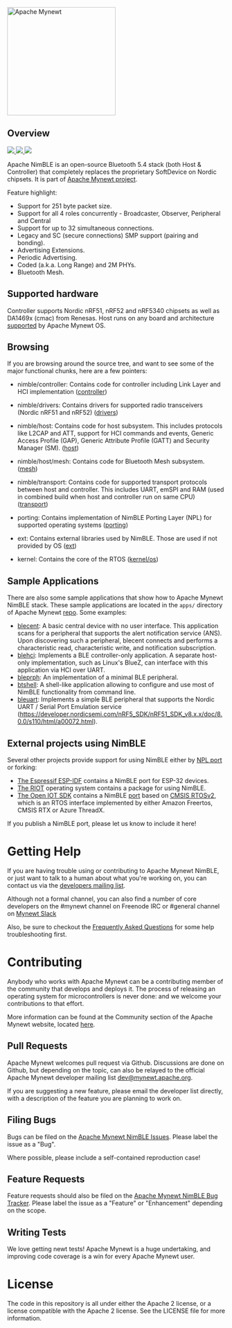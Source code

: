 <!--
#
# Licensed to the Apache Software Foundation (ASF) under one
# or more contributor license agreements.  See the NOTICE file
# distributed with this work for additional information
# regarding copyright ownership.  The ASF licenses this file
# to you under the Apache License, Version 2.0 (the
# "License"); you may not use this file except in compliance
# with the License.  You may obtain a copy of the License at
#
# http://www.apache.org/licenses/LICENSE-2.0
#
# Unless required by applicable law or agreed to in writing,
# software distributed under the License is distributed on an
# "AS IS" BASIS, WITHOUT WARRANTIES OR CONDITIONS OF ANY
#  KIND, either express or implied.  See the License for the
# specific language governing permissions and limitations
# under the License.
#
-->

  
<img src="http://mynewt.apache.org/img/logo.svg" width="250" alt="Apache Mynewt">


## Overview

<a href="https://github.com/apache/mynewt-nimble/actions/workflows/build_targets.yml">
  <img src="https://github.com/apache/mynewt-nimble/actions/workflows/build_targets.yml/badge.svg">
<a/>

<a href="https://github.com/apache/mynewt-nimble/actions/workflows/build_ports.yml">
  <img src="https://github.com/apache/mynewt-nimble/actions/workflows/build_ports.yml/badge.svg">
<a/>

<a href="https://github.com/apache/mynewt-nimble/actions/workflows/newt_test_all.yml/badge.svg">
  <img src="https://github.com/apache/mynewt-nimble/actions/workflows/newt_test_all.yml/badge.svg">
<a/>

<p>

Apache NimBLE is an open-source Bluetooth 5.4 stack (both Host & Controller)
that completely replaces the proprietary SoftDevice on Nordic chipsets. It is
part of [Apache Mynewt project](https://github.com/apache/mynewt-core).

Feature highlight:
  - Support for 251 byte packet size.
  - Support for all 4 roles concurrently - Broadcaster, Observer, Peripheral and Central
  - Support for up to 32 simultaneous connections.
  - Legacy and SC (secure connections) SMP support (pairing and bonding).
  - Advertising Extensions.
  - Periodic Advertising.
  - Coded (a.k.a. Long Range) and 2M PHYs.
  - Bluetooth Mesh.

## Supported hardware

Controller supports Nordic nRF51, nRF52 and nRF5340 chipsets as well as DA1469x (cmac)
from Renesas. Host runs on any board and architecture
[supported](https://github.com/apache/mynewt-core#overview) by Apache Mynewt OS.


## Browsing

If you are browsing around the source tree, and want to see some of the
major functional chunks, here are a few pointers:

- nimble/controller: Contains code for controller including Link Layer and HCI implementation
([controller](https://github.com/apache/mynewt-nimble/tree/master/nimble/controller))

- nimble/drivers: Contains drivers for supported radio transceivers (Nordic nRF51 and nRF52)
([drivers](https://github.com/apache/mynewt-nimble/tree/master/nimble/drivers))

- nimble/host: Contains code for host subsystem. This includes protocols like
L2CAP and ATT, support for HCI commands and events, Generic Access Profile (GAP),
Generic Attribute Profile (GATT) and Security Manager (SM).
([host](https://github.com/apache/mynewt-nimble/tree/master/nimble/host))

- nimble/host/mesh: Contains code for Bluetooth Mesh subsystem.
([mesh](https://github.com/apache/mynewt-nimble/tree/master/nimble/host/mesh))

- nimble/transport: Contains code for supported transport protocols between host
and controller. This includes UART, emSPI and RAM (used in combined build when
host and controller run on same CPU)
([transport](https://github.com/apache/mynewt-nimble/tree/master/nimble/transport))

- porting: Contains implementation of NimBLE Porting Layer (NPL) for supported
operating systems
([porting](https://github.com/apache/mynewt-nimble/tree/master/porting))

- ext: Contains external libraries used by NimBLE. Those are used if not
provided by OS
([ext](https://github.com/apache/mynewt-nimble/tree/master/ext))

- kernel: Contains the core of the RTOS ([kernel/os](https://github.com/apache/mynewt-core/tree/master/kernel/os))

## Sample Applications

There are also some sample applications that show how to Apache Mynewt NimBLE
stack. These sample applications are located in the `apps/` directory of
Apache Mynewt [repo](https://github.com/apache/mynewt-core). Some examples:

* [blecent](https://github.com/apache/mynewt-nimble/tree/master/apps/blecent):
A basic central device with no user interface.  This application scans for
a peripheral that supports the alert notification service (ANS). Upon
discovering such a peripheral, blecent connects and performs a characteristic
read, characteristic write, and notification subscription.
* [blehci](https://github.com/apache/mynewt-nimble/tree/master/apps/blehci):
Implements a BLE controller-only application.  A separate host-only
implementation, such as Linux's BlueZ, can interface with this application via
HCI over UART.
* [bleprph](https://github.com/apache/mynewt-nimble/tree/master/apps/bleprph): An
  implementation of a minimal BLE peripheral.
* [btshell](https://github.com/apache/mynewt-nimble/tree/master/apps/btshell): A
  shell-like application allowing to configure and use most of NimBLE
  functionality from command line.
* [bleuart](https://github.com/apache/mynewt-core/tree/master/apps/bleuart):
Implements a simple BLE peripheral that supports the Nordic
UART / Serial Port Emulation service
(https://developer.nordicsemi.com/nRF5_SDK/nRF51_SDK_v8.x.x/doc/8.0.0/s110/html/a00072.html).

## External projects using NimBLE

Several other projects provide support for using NimBLE either by [NPL port](https://github.com/apache/mynewt-nimble/tree/master/porting) or forking:

 * [The Espressif ESP-IDF](https://docs.espressif.com/projects/esp-idf/en/latest/esp32/api-reference/bluetooth/nimble/index.html) contains a NimBLE port for ESP-32 devices.
 * [The RIOT](https://doc.riot-os.org/group__pkg__nimble.html) operating system contains a package for using NimBLE.
 * [The Open IOT SDK](https://gitlab.arm.com/iot/open-iot-sdk/sdk) contains a NimBLE [port](https://gitlab.arm.com/iot/open-iot-sdk/sdk/-/tree/main/components/bluetooth) based on [CMSIS RTOSv2](https://www.keil.com/pack/doc/CMSIS/RTOS2/html/index.html), which is an RTOS interface implemented by either Amazon Freertos, CMSIS RTX or Azure ThreadX.

 If you publish a NimBLE port, please let us know to include it here!

# Getting Help

If you are having trouble using or contributing to Apache Mynewt NimBLE, or just
want to talk to a human about what you're working on, you can contact us via the
[developers mailing list](mailto:dev@mynewt.apache.org).

Although not a formal channel, you can also find a number of core developers
on the #mynewt channel on Freenode IRC or #general channel on [Mynewt Slack](https://mynewt.slack.com/join/shared_invite/enQtNjA1MTg0NzgyNzg3LTcyMmZiOGQzOGMxM2U4ODFmMTIwNjNmYTE5Y2UwYjQwZWIxNTE0MTUzY2JmMTEzOWFjYWZkNGM0YmM4MzAxNWQ)

Also, be sure to checkout the [Frequently Asked Questions](https://mynewt.apache.org/latest/mynewt_faq)
for some help troubleshooting first.

# Contributing

Anybody who works with Apache Mynewt can be a contributing member of the
community that develops and deploys it.  The process of releasing an operating
system for microcontrollers is never done: and we welcome your contributions
to that effort.

More information can be found at the Community section of the Apache Mynewt
website, located [here](https://mynewt.apache.org/community).

## Pull Requests

Apache Mynewt welcomes pull request via Github.  Discussions are done on Github,
but depending on the topic, can also be relayed to the official Apache Mynewt
developer mailing list dev@mynewt.apache.org.

If you are suggesting a new feature, please email the developer list directly,
with a description of the feature you are planning to work on.

## Filing Bugs

Bugs can be filed on the
[Apache Mynewt NimBLE Issues](https://github.com/apache/mynewt-nimble/issues).
Please label the issue as a "Bug".

Where possible, please include a self-contained reproduction case!

## Feature Requests

Feature requests should also be filed on the
[Apache Mynewt NimBLE Bug Tracker](https://github.com/apache/mynewt-nimble/issues).
Please label the issue as a "Feature" or "Enhancement" depending on the scope.

## Writing Tests

We love getting newt tests!  Apache Mynewt is a huge undertaking, and improving
code coverage is a win for every Apache Mynewt user.

<!--
TODO
## Writing Documentation

Contributing to documentation (in addition to writing tests), is a great way
to get involved with the Apache Mynewt project.

 The Mynewt NimBLE documentation is found in [/docs](/docs).
-->

# License

The code in this repository is all under either the Apache 2 license, or a
license compatible with the Apache 2 license.  See the LICENSE file for more
information.
